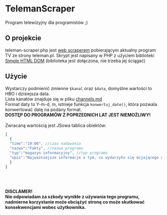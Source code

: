 # TelemanScraper
Program telewizyjny dla programistów ;)


## O projekcie
teleman-scraper.php jest [web scraperem](https://en.wikipedia.org/wiki/Web_scraping) pobierającym aktualny program TV ze strony teleman.pl. 
Skrypt jest napisany w PHP z użyciem biblioteki [Simple HTML DOM](https://simplehtmldom.sourceforge.io/)
(biblioteka jest dołączona, nie trzeba jej ściągać) <br />
## Użycie

Wystarczy podmienić zmienne ```$kanal``` oraz ```$data```, domyślne wartości to HBO i dzisiejsza data.<br /> 
Lista kanałów znajduje się w pliku [channels.md](https://github.com/robercik10192/teleman-scraper/blob/master/channels.md) <br />
Format daty to Y-m-d, m, istnieje funkcja ```konwertuj_date()```, która pozwala konwertować datę na podany format.<br />
**DOSTĘP DO PROGRAMÓW Z POPRZEDNICH LAT JEST NIEMOŻLIWY!**
<br /><br />
Zwracaną wartością jest JSowa tablica obiektów: <br />

```javascript
[
  {
  "time":"19:00", //czas nadawania
  "nazwa":"Fakty", //nazwa programu
  "typ":"magazyn informacyjny", //typ programu
  "opis":"Najważniejsze informacje o tym, co wydarzyło się mijającego dnia w kraju i za granicą. Program zawiera reporterskie relacje i komentarze." //krótki opis
  }
]
```
<br /><br />

**DISCLAMER!<br />
Nie odpowiadam za szkody wynikłe z używania tego programu, nadmierne korzystanie może obciążyć stronę co może skutkować konsekwencjami wobec użytkownika.**
